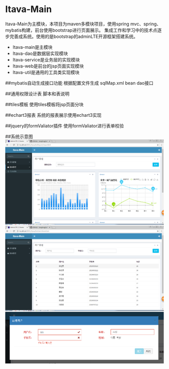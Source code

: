 # Itava-Main
Itava-Main为主模块，本项目为maven多模块项目，使用spring mvc、spring、mybatis构建，前台使用bootstrap进行页面展示。
集成工作和学习中的技术点逐步完善成系统。使用的是bootstrap的adminLTE开源框架搭建系统。

* Itava-main是主模块
* Itava-dao是数据层实现模块
* Itava-service是业务层的实现模块
* Itava-web是前台的jsp页面实现模块
* Itava-util是通用的工具类实现模块

##mybatis自动生成接口功能
根据配置文件生成 sqlMap.xml bean dao接口

##通用权限设计表
脚本和表说明

##tiles模板
使用tiles模板将jsp页面分块

##echart3报表
系统的报表展示使用echart3实现

##jquery的formValiator插件
使用formValiator进行表单校验

##系统示意图
![用户示例](https://github.com/tanglongjia/Itava-Main/blob/master/Itava-web/1.png)
![报表示例](https://github.com/tanglongjia/Itava-Main/blob/master/Itava-web/2.png)
![表单校验](https://github.com/tanglongjia/Itava-Main/blob/master/Itava-web/3.png)